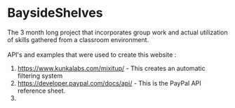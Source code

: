 # BaysideShelves
The 3 month long project that incorporates group work and actual utilization of skills gathered from a classroom environment.
<br>
<br>
API's and examples that were used to create this website : <br>
1. https://www.kunkalabs.com/mixitup/ - This creates an automatic filtering system <br>
2. https://developer.paypal.com/docs/api/ - This is the PayPal API reference sheet.<br>
3. <br>
